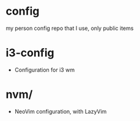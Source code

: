 # config
my person config repo that I use, only public items


# i3-config
- Configuration for i3 wm


# nvm/
- NeoVim configuration, with LazyVim

